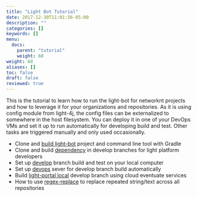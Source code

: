 ```yaml
---
title: "Light Bot Tutorial"
date: 2017-12-30T11:01:56-05:00
description: ""
categories: []
keywords: []
menu:
  docs:
    parent: "tutorial"
    weight: 60
weight: 60
aliases: []
toc: false
draft: false
reviewed: true
---
```


This is the tutorial to learn how to run the light-bot for networknt projects and how to leverage it for your organizations and repositories. As it is using config module from light-4j, the config files can be externalized to somewhere in the host filesystem. You can deploy it in one of your DevOps VMs and set it up to run automatically for developing build and test. Other tasks are triggered manually and only used occasionally.

* Clone and [build light-bot](/tutorial/bot/build-light-bot/) project and command line tool with Gradle
* Clone and build [dependency](/tutorial/bot/dependency/) in develop branches for light platform developers
* Set up [develop](/tutorial/bot/local-develop/) branch build and test on your local computer
* Set up [devops](/tutorial/bot/devops-develop/) sever for develop branch build automatically
* Build [light-portal local](/tutorial/bot/light-portal-local/) develop branch using cloud eventuate services
* How to use [regex-replace](/tutorial/bot/regex-replace/) to replace repeated string/text across all repositories

